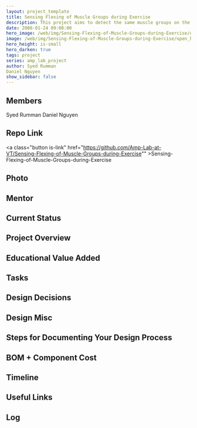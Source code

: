 ```yaml
---
layout: project_template
title: Sensing Flexing of Muscle Groups during Exercise
description: This project aims to detect the same muscle groups on the left and right side of the body, when they contract and flex.
date: 2000-01-24 09:00:00
hero_image: /web/img/Sensing-Flexing-of-Muscle-Groups-during-Exercise/open_house.png
image: /web/img/Sensing-Flexing-of-Muscle-Groups-during-Exercise/open_house.png
hero_height: is-small
hero_darken: true
tags: project
series: amp_lab_project
author: Syed Rumman
Daniel Nguyen
show_sidebar: false
---
```




## Members
Syed Rumman
Daniel Nguyen

## Repo Link
<a class="button is-link" href="https://github.com/Amp-Lab-at-VT/Sensing-Flexing-of-Muscle-Groups-during-Exercise"" >Sensing-Flexing-of-Muscle-Groups-during-Exercise</a>

## Photo

## Mentor

## Current Status

## Project Overview


## Educational Value Added


## Tasks

## Design Decisions

## Design Misc

## Steps for Documenting Your Design Process

## BOM + Component Cost

## Timeline

## Useful Links

## Log
            